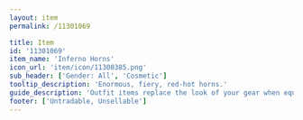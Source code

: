 ```yaml
---
layout: item
permalink: /11301069

title: Item
id: '11301069'
item_name: 'Inferno Horns'
icon_url: 'item/icon/11300385.png'
sub_header: ['Gender: All', 'Cosmetic']
tooltip_description: 'Enormous, fiery, red-hot horns.'
guide_description: 'Outfit items replace the look of your gear when equipped.'
footer: ['Untradable, Unsellable']
---
```

